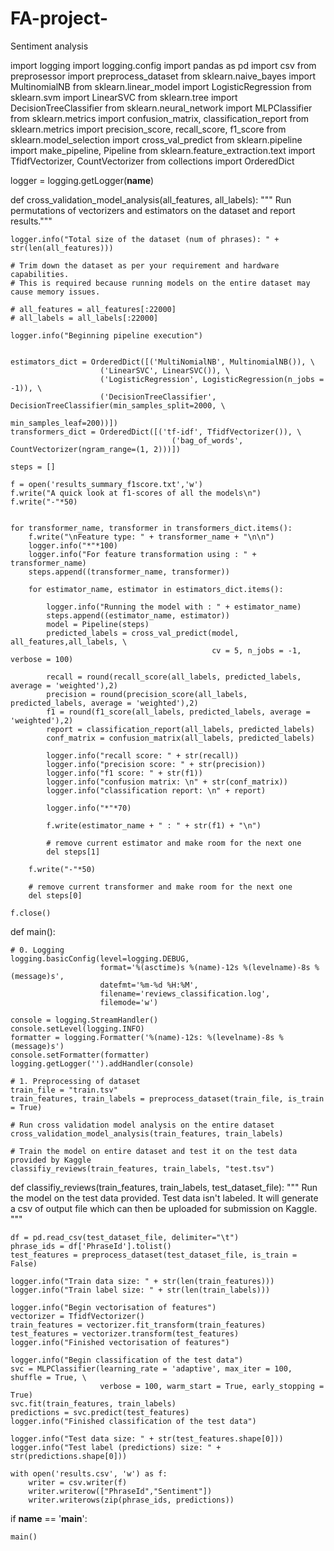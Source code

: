 # FA-project-
Sentiment analysis 

import logging
import logging.config
import pandas as pd
import csv
from preprosessor import preprocess_dataset
from sklearn.naive_bayes import MultinomialNB
from sklearn.linear_model import LogisticRegression
from sklearn.svm import LinearSVC
from sklearn.tree import DecisionTreeClassifier
from sklearn.neural_network import MLPClassifier
from sklearn.metrics import confusion_matrix, classification_report
from sklearn.metrics import precision_score, recall_score, f1_score
from sklearn.model_selection import cross_val_predict
from sklearn.pipeline import make_pipeline, Pipeline
from sklearn.feature_extraction.text import TfidfVectorizer, CountVectorizer
from collections import OrderedDict

logger = logging.getLogger(__name__)


def cross_validation_model_analysis(all_features, all_labels):
	""" Run permutations of vectorizers and estimators on the dataset and report results."""

	logger.info("Total size of the dataset (num of phrases): " + str(len(all_features)))

	# Trim down the dataset as per your requirement and hardware capabilities.
	# This is required because running models on the entire dataset may cause memory issues.

	# all_features = all_features[:22000]
	# all_labels = all_labels[:22000]
	
	logger.info("Beginning pipeline execution")
	

	estimators_dict = OrderedDict([('MultiNomialNB', MultinomialNB()), \
						('LinearSVC', LinearSVC()), \
						('LogisticRegression', LogisticRegression(n_jobs = -1)), \
						('DecisionTreeClassifier', DecisionTreeClassifier(min_samples_split=2000, \
																			min_samples_leaf=200))])
	transformers_dict = OrderedDict([('tf-idf', TfidfVectorizer()), \
						  				('bag_of_words', CountVectorizer(ngram_range=(1, 2)))])
	
	steps = []

	f = open('results_summary_f1score.txt','w')
	f.write("A quick look at f1-scores of all the models\n")
	f.write("-"*50)


	for transformer_name, transformer in transformers_dict.items():
		f.write("\nFeature type: " + transformer_name + "\n\n")
		logger.info("*"*100)
		logger.info("For feature transformation using : " + transformer_name)
		steps.append((transformer_name, transformer))

		for estimator_name, estimator in estimators_dict.items():
			
			logger.info("Running the model with : " + estimator_name)
			steps.append((estimator_name, estimator))
			model = Pipeline(steps)
			predicted_labels = cross_val_predict(model, all_features,all_labels, \
												 cv = 5, n_jobs = -1, verbose = 100)
		
			recall = round(recall_score(all_labels, predicted_labels, average = 'weighted'),2)
			precision = round(precision_score(all_labels, predicted_labels, average = 'weighted'),2)
			f1 = round(f1_score(all_labels, predicted_labels, average = 'weighted'),2)
			report = classification_report(all_labels, predicted_labels)
			conf_matrix = confusion_matrix(all_labels, predicted_labels)
		
			logger.info("recall score: " + str(recall))
			logger.info("precision score: " + str(precision))
			logger.info("f1 score: " + str(f1))
			logger.info("confusion matrix: \n" + str(conf_matrix))
			logger.info("classification report: \n" + report)

			logger.info("*"*70)

			f.write(estimator_name + " : " + str(f1) + "\n")

			# remove current estimator and make room for the next one
			del steps[1] 	

		f.write("-"*50)

		# remove current transformer and make room for the next one 
		del steps[0]		

	f.close()

def main():

	# 0. Logging
	logging.basicConfig(level=logging.DEBUG,
						format='%(asctime)s %(name)-12s %(levelname)-8s %(message)s',
						datefmt='%m-%d %H:%M',
						filename='reviews_classification.log',
						filemode='w')

	console = logging.StreamHandler()
	console.setLevel(logging.INFO)
	formatter = logging.Formatter('%(name)-12s: %(levelname)-8s %(message)s')
	console.setFormatter(formatter)
	logging.getLogger('').addHandler(console)

	# 1. Preprocessing of dataset 
	train_file = "train.tsv"	
	train_features, train_labels = preprocess_dataset(train_file, is_train = True)

	# Run cross validation model analysis on the entire dataset 
	cross_validation_model_analysis(train_features, train_labels)

	# Train the model on entire dataset and test it on the test data provided by Kaggle
	classifiy_reviews(train_features, train_labels, "test.tsv")


def classifiy_reviews(train_features, train_labels, test_dataset_file):
	""" Run the model on the test data provided. Test data isn't labeled.
		It will generate a csv of output file which can then be uploaded for submission on Kaggle.
	"""

	df = pd.read_csv(test_dataset_file, delimiter="\t")
	phrase_ids = df['PhraseId'].tolist()
	test_features = preprocess_dataset(test_dataset_file, is_train = False)

	logger.info("Train data size: " + str(len(train_features)))
	logger.info("Train label size: " + str(len(train_labels)))

	logger.info("Begin vectorisation of features")
	vectorizer = TfidfVectorizer()	
	train_features = vectorizer.fit_transform(train_features)
	test_features = vectorizer.transform(test_features)
	logger.info("Finished vectorisation of features")

	logger.info("Begin classification of the test data")
	svc = MLPClassifier(learning_rate = 'adaptive', max_iter = 100, shuffle = True, \
						verbose = 100, warm_start = True, early_stopping = True)
	svc.fit(train_features, train_labels)
	predictions = svc.predict(test_features)
	logger.info("Finished classification of the test data")

	logger.info("Test data size: " + str(test_features.shape[0]))
	logger.info("Test label (predictions) size: " + str(predictions.shape[0]))

	with open('results.csv', 'w') as f:
		writer = csv.writer(f)
		writer.writerow(["PhraseId","Sentiment"])
		writer.writerows(zip(phrase_ids, predictions))

if __name__ == '__main__':

	main()
